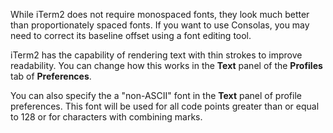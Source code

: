 While iTerm2 does not require monospaced fonts, they look much better than proportionately spaced fonts. If you want to use Consolas, you may need to correct its baseline offset using a font editing tool.

iTerm2 has the capability of rendering text with thin strokes to improve readability. You can change how this works in the **Text** panel of the **Profiles** tab of **Preferences**.

You can also specify the a "non-ASCII" font in the **Text** panel of profile preferences. This font will be used for all code points greater than or equal to 128 or for characters with combining marks.


